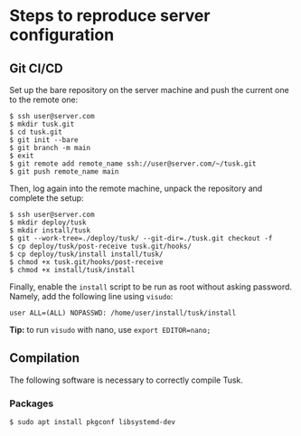# Steps to reproduce server configuration

## Git CI/CD

Set up the bare repository on the server machine and push the current one to the remote one:
```shell
$ ssh user@server.com
$ mkdir tusk.git
$ cd tusk.git
$ git init --bare
$ git branch -m main
$ exit
$ git remote add remote_name ssh://user@server.com/~/tusk.git
$ git push remote_name main
```
Then, log again into the remote machine, unpack the repository and complete the setup:
```shell
$ ssh user@server.com
$ mkdir deploy/tusk
$ mkdir install/tusk
$ git --work-tree=./deploy/tusk/ --git-dir=./tusk.git checkout -f
$ cp deploy/tusk/post-receive tusk.git/hooks/
$ cp deploy/tusk/install install/tusk/
$ chmod +x tusk.git/hooks/post-receive
$ chmod +x install/tusk/install 
```
Finally, enable the `install` script to be run as root without asking password.
Namely, add the following line using `visudo`:
```
user ALL=(ALL) NOPASSWD: /home/user/install/tusk/install
```
**Tip:** to run `visudo` with nano, use `export EDITOR=nano;`

## Compilation

The following software is necessary to correctly compile Tusk.

### Packages
```shell
$ sudo apt install pkgconf libsystemd-dev
```

